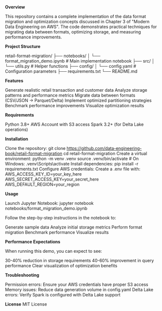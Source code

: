 **Overview**

This repository contains a complete implementation of the data format migration and optimization concepts discussed in Chapter 3 of "Modern Data Engineering on AWS". The code demonstrates practical techniques for migrating data between formats, optimizing storage, and measuring performance improvements.

**Project Structure**

retail-format-migration/
├── notebooks/
│   └── format_migration_demo.ipynb    # Main implementation notebook
├── src/
│   └── utils.py                       # Helper functions
├── config/
│   └── config.yaml                    # Configuration parameters
├── requirements.txt
└── README.md

**Features**

Generate realistic retail transaction and customer data
Analyze storage patterns and performance metrics
Migrate data between formats (CSV/JSON → Parquet/Delta)
Implement optimized partitioning strategies
Benchmark performance improvements
Visualize optimization results

**Requirements**

Python 3.8+
AWS Account with S3 access
Spark 3.2+ (for Delta Lake operations)

**Installation**

Clone the repository:
  git clone https://github.com/data-engineering-book/retail-format-migration
  cd retail-format-migration
Create a virtual environment:
  python -m venv .venv
  source .venv/bin/activate  # On Windows: .venv\Scripts\activate
Install dependencies:
  pip install -r requirements.txt
Configure AWS credentials:
  Create a .env file with:
  AWS_ACCESS_KEY_ID=your_key_here
  AWS_SECRET_ACCESS_KEY=your_secret_here
  AWS_DEFAULT_REGION=your_region

**Usage**

Launch Jupyter Notebook:
  jupyter notebook notebooks/format_migration_demo.ipynb

Follow the step-by-step instructions in the notebook to:

  Generate sample data
  Analyze initial storage metrics
  Perform format migration
  Benchmark performance
  Visualize results

**Performance Expectations**

When running this demo, you can expect to see:

30-40% reduction in storage requirements
40-60% improvement in query performance
Clear visualization of optimization benefits

**Troubleshooting**

Permission errors: Ensure your AWS credentials have proper S3 access
Memory issues: Reduce data generation volume in config.yaml
Delta Lake errors: Verify Spark is configured with Delta Lake support

**License**
MIT License
